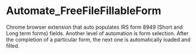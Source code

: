 # Automate_FreeFileFillableForm
Chrome browser extension that auto populates IRS form 8949 (Short and Long term forms) fields. Another level of automation is form selection. After the completion of a particular form, the next one is automatically loaded and filled.
